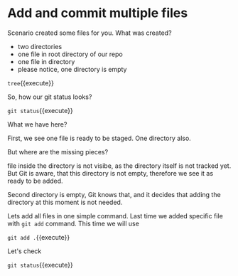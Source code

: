 # Add and commit multiple files

Scenario created some files for you. What was created?

* two directories
* one file in root directory of our repo
* one file in directory
* please notice, one directory is empty

`tree`{{execute}}


So, how our git status looks?

`git status`{{execute}}

What we have here?

First, we see one file is ready to be staged. One directory also.

But where are the missing pieces?

file inside the directory is not visibe, as the directory itself is not tracked yet.
But Git is aware, that this directory is not empty, therefore we see it as ready to be added.

Second directory is empty, Git knows that, and it decides that adding the directory
at this moment is not needed.

Lets add all files in one simple command. Last time we added specific file with `git add` command.
This time we will use

`git add .`{{execute}}

Let's check

`git status`{{execute}}
